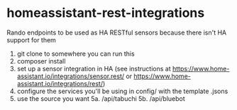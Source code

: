# homeassistant-rest-integrations
Rando endpoints to be used as HA RESTful sensors because there isn't HA support for them


1. git clone to somewhere you can run this
2. composer install
3. set up a sensor integration in HA (see instructions at https://www.home-assistant.io/integrations/sensor.rest/ or https://www.home-assistant.io/integrations/rest/)
4. configure the services you'll be using in config/ with the template .jsons
5. use the source you want
5a. /api/tabuchi
5b. /api/bluebot
